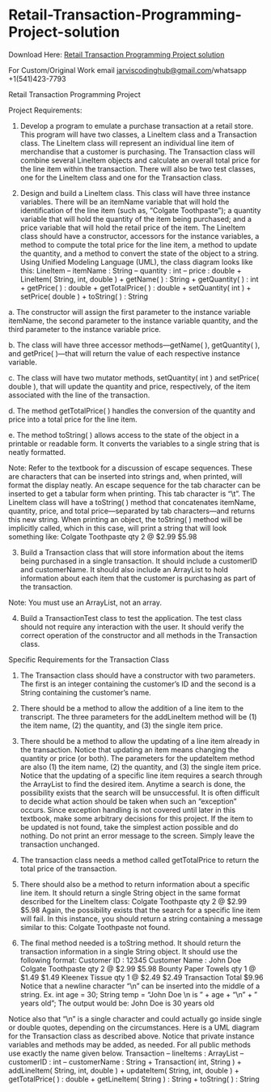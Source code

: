 # Retail-Transaction-Programming-Project-solution

Download Here: [Retail Transaction Programming Project solution](https://jarviscodinghub.com/assignment/retail-transaction-programming-project/)

For Custom/Original Work email jarviscodinghub@gmail.com/whatsapp +1(541)423-7793

Retail Transaction Programming Project

Project Requirements:

1. Develop a program to emulate a purchase transaction at a retail store. This program will have two classes, a LineItem class and a Transaction class. The LineItem class will represent an individual line item of merchandise that a customer is purchasing. The Transaction class will combine several LineItem objects and calculate an overall total price for the line item within the transaction. There will also be two test classes, one for the LineItem class and one for the Transaction class.

2. Design and build a LineItem class. This class will have three instance variables. There will be an itemName variable that will hold the identification of the line item (such as, “Colgate Toothpaste”); a quantity variable that will hold the quantity of the item being purchased; and a price variable that will hold the retail price of the item. The LineItem class should have a constructor, accessors for the instance variables, a method to compute the total price for the line item, a method to update the quantity, and a method to convert the state of the object to a string. Using Unified Modeling Language (UML), the class diagram looks like this: LineItem – itemName : String – quantity : int – price : double + LineItem( String, int, double ) + getName( ) : String + getQuantity( ) : int + getPrice( ) : double + getTotalPrice( ) : double + setQuantity( int ) + setPrice( double ) + toString( ) : String

a. The constructor will assign the first parameter to the instance variable itemName, the second parameter to the instance variable quantity, and the third parameter to the instance variable price.

b. The class will have three accessor methods—getName( ), getQuantity( ), and getPrice( )—that will return the value of each respective instance variable.

c. The class will have two mutator methods, setQuantity( int ) and setPrice( double ), that will update the quantity and price, respectively, of the item associated with the line of the transaction.

d. The method getTotalPrice( ) handles the conversion of the quantity and price into a total price for the line item.

e. The method toString( ) allows access to the state of the object in a printable or readable form. It converts the variables to a single string that is neatly formatted.

Note: Refer to the textbook for a discussion of escape sequences. These are characters that can be inserted into strings and, when printed, will format the display neatly. An escape sequence for the tab character can be inserted to get a tabular form when printing. This tab character is “\t”. The LineItem class will have a toString( ) method that concatenates itemName, quantity, price, and total price—separated by tab characters—and returns this new string. When printing an object, the toString( ) method will be implicitly called, which in this case, will print a string that will look something like: Colgate Toothpaste qty 2 @ $2.99 $5.98

3. Build a Transaction class that will store information about the items being purchased in a single transaction. It should include a customerID and customerName. It should also include an ArrayList to hold information about each item that the customer is purchasing as part of the transaction.

Note: You must use an ArrayList, not an array.

4. Build a TransactionTest class to test the application. The test class should not require any interaction with the user. It should verify the correct operation of the constructor and all methods in the Transaction class.

Specific Requirements for the Transaction Class

1. The Transaction class should have a constructor with two parameters. The first is an integer containing the customer’s ID and the second is a String containing the customer’s name.

2. There should be a method to allow the addition of a line item to the transcript. The three parameters for the addLineItem method will be (1) the item name, (2) the quantity, and (3) the single item price.

3. There should be a method to allow the updating of a line item already in the transaction. Notice that updating an item means changing the quantity or price (or both). The parameters for the updateItem method are also (1) the item name, (2) the quantity, and (3) the single item price. Notice that the updating of a specific line item requires a search through the ArrayList to find the desired item. Anytime a search is done, the possibility exists that the search will be unsuccessful. It is often difficult to decide what action should be taken when such an “exception” occurs. Since exception handling is not covered until later in this textbook, make some arbitrary decisions for this project. If the item to be updated is not found, take the simplest action possible and do nothing. Do not print an error message to the screen. Simply leave the transaction unchanged.

4. The transaction class needs a method called getTotalPrice to return the total price of the transaction.

5. There should also be a method to return information about a specific line item. It should return a single String object in the same format described for the LineItem class: Colgate Toothpaste qty 2 @ $2.99 $5.98 Again, the possibility exists that the search for a specific line item will fail. In this instance, you should return a string containing a message similar to this: Colgate Toothpaste not found.

6. The final method needed is a toString method. It should return the transaction information in a single String object. It should use the following format: Customer ID : 12345 Customer Name : John Doe Colgate Toothpaste qty 2 @ $2.99 $5.98 Bounty Paper Towels qty 1 @ $1.49 $1.49 Kleenex Tissue qty 1 @ $2.49 $2.49 Transaction Total $9.96 Notice that a newline character “\n” can be inserted into the middle of a string. Ex. int age = 30; String temp = “John Doe \n is ” + age + “\n” + ” years old”; The output would be: John Doe is 30 years old

Notice also that “\n” is a single character and could actually go inside single or double quotes, depending on the circumstances. Here is a UML diagram for the Transaction class as described above. Notice that private instance variables and methods may be added, as needed. For all public methods use exactly the name given below. Transaction – lineItems : ArrayList – customerID : int – customerName : String + Transaction( int, String ) + addLineItem( String, int, double ) + updateItem( String, int, double ) + getTotalPrice( ) : double + getLineItem( String ) : String + toString( ) : String

